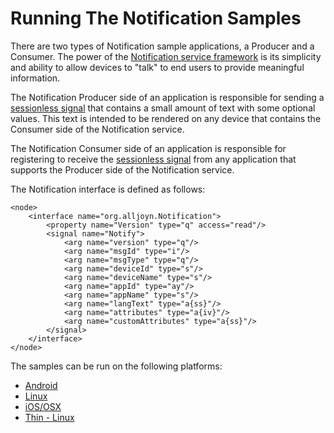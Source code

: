 # Running The Notification Samples

There are two types of Notification sample applications, 
a Producer and a Consumer. The power of the [Notification service framework][learn_notif] 
is its simplicity and ability to allow devices to "talk" 
to end users to provide meaningful information.

The Notification Producer side of an application is responsible 
for sending a [sessionless signal][sessionless_signal] that contains 
a small amount of text with some optional values.  This text is 
intended to be rendered on any device that contains the Consumer 
side of the Notification service.

The Notification Consumer side of an application is responsible 
for registering to receive the [sessionless signal][sessionless_signal] 
from any application that supports the Producer side of the Notification service.

The Notification interface is defined as follows:

```
<node>
    <interface name="org.alljoyn.Notification">
        <property name="Version" type="q" access="read"/>
        <signal name="Notify">
            <arg name="version" type="q"/>
            <arg name="msgId" type="i"/>  
            <arg name="msgType" type="q"/>
            <arg name="deviceId" type="s"/>
            <arg name="deviceName" type="s"/>
            <arg name="appId" type="ay"/>
            <arg name="appName" type="s"/>
            <arg name="langText" type="a{ss}"/>
            <arg name="attributes" type="a{iv}"/>
            <arg name="customAttributes" type="a{ss}"/>
        </signal>
    </interface>
</node>
```

The samples can be run on the following platforms:
- [Android][android]
- [Linux][linux]
- [iOS/OSX][ios_osx]
- [Thin - Linux][thin_linux]

[android]: /develop/run-sample-apps/notification/android
[linux]: /develop/run-sample-apps/notification/linux
[ios_osx]: /develop/run-sample-apps/notification/ios_osx
[thin_linux]: /develop/run-sample-apps/notification/thin_linux

[learn_notif]: /learn/base-services/notification
[sessionless_signal]: /learn/core#sessionless-signal
